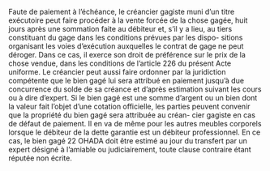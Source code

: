 Faute de paiement à l’échéance, le créancier gagiste muni d’un titre exécutoire peut
faire procéder à la vente forcée de la chose gagée, huit jours après une sommation faite au
débiteur et, s’il y a lieu, au tiers constituant du gage dans les conditions prévues par les dispo-
sitions organisant les voies d’exécution auxquelles le contrat de gage ne peut déroger. Dans ce
cas, il exerce son droit de préférence sur le prix de la chose vendue, dans les conditions de
l’article 226 du présent Acte uniforme.
Le créancier peut aussi faire ordonner par la juridiction compétente que le bien gagé lui sera
attribué en paiement jusqu’à due concurrence du solde de sa créance et d’après estimation
suivant les cours ou à dire d’expert.
Si le bien gagé est une somme d’argent ou un bien dont la valeur fait l’objet d’une cotation
officielle, les parties peuvent convenir que la propriété du bien gagé sera attribuée au créan-
cier gagiste en cas de défaut de paiement. Il en va de même pour les autres meubles corporels
lorsque le débiteur de la dette garantie est un débiteur professionnel. En ce cas, le bien gagé
22
OHADA
doit être estimé au jour du transfert par un expert désigné à l’amiable ou judiciairement, toute
clause contraire étant réputée non écrite.